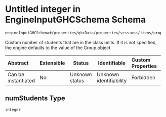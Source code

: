 # Untitled integer in EngineInputGHCSchema Schema

```txt
engineInputGHCSchema#/properties/ghcData/properties/sessions/items/properties/refGroups/items/properties/numStudents
```

Custom number of students that are in the class units. If it is not specified, the engine defaults to the value of the Group object.


| Abstract            | Extensible | Status         | Identifiable            | Custom Properties | Additional Properties | Access Restrictions | Defined In                                                         |
| :------------------ | ---------- | -------------- | ----------------------- | :---------------- | --------------------- | ------------------- | ------------------------------------------------------------------ |
| Can be instantiated | No         | Unknown status | Unknown identifiability | Forbidden         | Allowed               | none                | [ghc.schema.json\*](../out/ghc.schema.json "open original schema") |

## numStudents Type

`integer`
